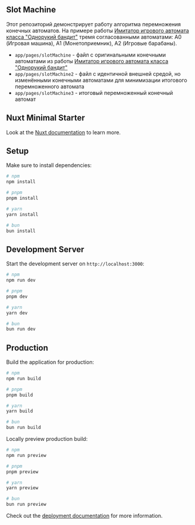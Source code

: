 ## Slot Machine

Этот репозиторий демонстрирует работу алгоритма перемножения конечных автоматов.
На примере работы [Имитатор игрового автомата класса "Однорукий бандит"](https://is.ifmo.ru/projects/slotmachine/)
тремя согласованными автоматами: A0 (Игровая машина), A1 (Монетоприемник), A2 (Игровые барабаны).

* `app/pages/slotMachine` - файл с оригинальными конечными автоматами из работы [Имитатор игрового автомата класса "Однорукий бандит"](https://is.ifmo.ru/projects/slotmachine/)
* `app/pages/slotMachine2` - файл с идентичной внешней средой, но изменёнными конечными автоматами для минимизации итогового перемноженного автомата
* `app/pages/slotMachine3` - итоговый перемноженный конечный автомат

## Nuxt Minimal Starter

Look at the [Nuxt documentation](https://nuxt.com/docs/getting-started/introduction) to learn more.

## Setup

Make sure to install dependencies:

```bash
# npm
npm install

# pnpm
pnpm install

# yarn
yarn install

# bun
bun install
```

## Development Server

Start the development server on `http://localhost:3000`:

```bash
# npm
npm run dev

# pnpm
pnpm dev

# yarn
yarn dev

# bun
bun run dev
```

## Production

Build the application for production:

```bash
# npm
npm run build

# pnpm
pnpm build

# yarn
yarn build

# bun
bun run build
```

Locally preview production build:

```bash
# npm
npm run preview

# pnpm
pnpm preview

# yarn
yarn preview

# bun
bun run preview
```

Check out the [deployment documentation](https://nuxt.com/docs/getting-started/deployment) for more information.
